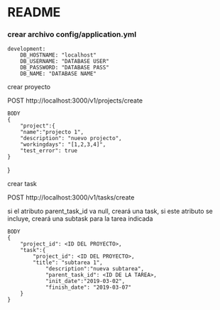 # README

### crear archivo config/application.yml

    development:
        DB_HOSTNAME: "localhost"
        DB_USERNAME: "DATABASE USER"
        DB_PASSWORD: "DATABASE PASS"
        DB_NAME: "DATABASE NAME"


crear proyecto

POST http://localhost:3000/v1/projects/create

    BODY
    {
        "project":{
        "name":"projecto 1",
		"description": "nuevo projecto",
		"workingdays": "[1,2,3,4]",
		"test_error": true
	}
}

crear task

POST http://localhost:3000/v1/tasks/create

si el atributo parent_task_id va null, creará una task,
si este atributo se incluye, creará una subtask para la tarea indicada

    BODY
    {
    	"project_id": <ID DEL PROYECTO>,
    	"task":{
    	    "project_id": <ID DEL PROYECTO>,
    	    "title": "subtarea 1",
                "description":"nueva subtarea",
                "parent_task_id": <ID DE LA TAREA>,
                "init_date":"2019-03-02",
                "finish_date": "2019-03-07"
    	}
    }